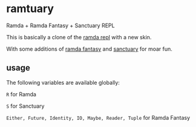 # ramtuary
Ramda + Ramda Fantasy + Sanctuary REPL

This is basically a clone of the [ramda repl](https://github.com/ramda/ramda.github.io/tree/master/repl) with a new skin.

With some additions of [ramda fantasy](https://github.com/ramda/ramda-fantasy) and [sanctuary](https://github.com/plaid/sanctuary) for moar fun.

## usage

The following variables are available globally:

`R` for Ramda

`S` for Sanctuary

`Either, Future, Identity, IO, Maybe, Reader, Tuple`  for Ramda Fantasy